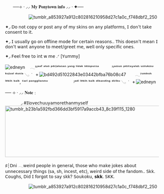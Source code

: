 ㅤㅤ──⟢ · ⸝⸝ 𝐌𝐲 𝐏𝐨𝐧𝐲𝐭𝐨𝐰𝐧 𝐢𝐧𝐟𝐨 ⸝⸝ · ✦──

ㅤㅤㅤㅤㅤㅤ![tumblr_a853927a912c802816210958d27c1a0c_f748dbf2_250](https://github.com/user-attachments/assets/12f58999-df15-4107-a09d-1aba53a7fa4d)

✦◞ 𝖣𝗈 𝗇𝗈𝗍 𝖼𝗈𝗉𝗒 𝗈𝗋 𝗉𝗈𝗌𝗍 𝖺𝗇𝗒 𝗈𝖿 𝗆𝗒 𝗌𝗄𝗂𝗇𝗌 𝗈𝗇 𝖺𝗇𝗒 𝗉𝗅𝖺𝗍𝖿𝗈𝗋𝗆𝗌, 𝖨 𝖽𝗈𝗇'𝗍 𝗍𝖺𝗄𝖾 𝖼𝗈𝗇𝗌𝖾𝗇𝗍 𝗍𝗈 𝗂𝗍. 

✦◞ 𝖨 𝗎𝗌𝗎𝖺𝗅𝗅𝗒 𝗀𝗈 𝗈𝗇 𝗈𝖿𝖿𝗅𝗂𝗇𝖾 𝗆𝗈𝖽𝖾 𝖿𝗈𝗋 𝖼𝖾𝗋𝗍𝖺𝗂𝗇 𝗋𝖾𝖺𝗌𝗈𝗇𝗌.. 𝖳𝗁𝗂𝗌 𝖽𝗈𝖾𝗌𝗇'𝗍 𝗆𝖾𝖺𝗇 𝖨 𝖽𝗈𝗇'𝗍 𝗐𝖺𝗇𝗍 𝖺𝗇𝗒𝗈𝗇𝖾 𝗍𝗈 𝗆𝖾𝖾𝗍/𝗀𝗋𝖾𝖾𝗍 𝗆𝖾, 𝗐𝖾𝗅𝗅 𝗈𝗇𝗅𝗒 𝗌𝗉𝖾𝖼𝗂𝖿𝗂𝖼 𝗈𝗇𝖾𝗌. 

✦◞ 𝖥𝖾𝖾𝗅 𝖿𝗋𝖾𝖾 𝗍𝗈 𝗂𝗇𝗍 𝗐 𝗆𝖾 .ᐟ [𝖸𝗎𝗆𝗆𝗒]

![edneyn](https://github.com/user-attachments/assets/4cc892f0-1b42-48dc-b07f-a1ac120be160)
ㅤ𓂃ᴹᵃᵃᶠ ᵃᵗᵃˢ ᵖᵉʳʲᵃˡᵃⁿᵃⁿ ʸᵃⁿᵍ ᵗⁱᵈᵃᵏ ˢᵉᵐᵖᵘʳⁿᵃ ㅤㅤㅤᴺᵃᵐᵘⁿ ᵖᵉʳᶜᵃʸᵃˡᵃʰ ᵘⁿᵗᵘᵏᵐᵘ ᵏᵘʲᵘᵃˡ ᵈᵘⁿⁱᵃ 𓂅 ݁ 　ᚐ
![bd492d51022843e03442bfba76b08c47](https://github.com/user-attachments/assets/f00ad536-0499-498d-84ab-1c952a802f7c)
ㅤㅤ𓂃ᵀᵘᵐᵇᵘʰ ˡᵉᵇⁱʰ ᵇᵃⁱᵏ, ᶜᵃʳⁱ ᵖᵃⁿᵍᵍⁱˡᵃⁿᵐᵘㅤㅤ ㅤㅤ
ㅤㅤᴶᵃᵈⁱ ˡᵉᵇⁱʰ ᵇᵃⁱᵏ ᵈⁱᵇᵃⁿᵈⁱⁿᵍ ᵈⁱʳⁱᵏᵘ 𓂅 ݁ 　ᚐ
![edneyn](https://github.com/user-attachments/assets/140cca93-fbc0-4149-afd7-c3d70a8b16e1)

── ⟢ · ⸝⸝ 𝐍𝐨𝐭𝐞﹕

ㅤㅤㅤㅤ◞ #𝖨𝗅𝗈𝗏𝖾𝖼𝗁𝗎𝗎𝗒𝖺𝗆𝗈𝗋𝖾𝗍𝗁𝖺𝗇𝗆𝗒𝗌𝖾𝗅𝖿 
<img width="1280" height="168" alt="tumblr_b23b1a592fbd366dd3bf5917a9accb43_8c39f115_1280" src="https://github.com/user-attachments/assets/895e3d0a-158a-41d9-a1e7-e8ac88af0e00" />


♯┆𝖣𝗇𝗂 𓂃𝗐𝖾𝗂𝗋𝖽 𝗉𝖾𝗈𝗉𝗅𝖾 𝗂𝗇 𝗀𝖾𝗇𝖾𝗋𝖺𝗅, 𝗍𝗁𝗈𝗌𝖾 𝗐𝗁𝗈 𝗆𝖺𝗄𝖾 𝗃𝗈𝗄𝖾𝗌 𝖺𝖻𝗈𝗎𝗍 𝗎𝗇𝗇𝖾𝖼𝖾𝗌𝗌𝖺𝗋𝗒 𝗍𝗁𝗂𝗇𝗀𝗌 (𝗌𝖺, 𝗌𝗁, 𝗂𝗇𝖼𝖾𝗌𝗍, 𝖾𝗍𝖼), 𝗐𝖾𝗂𝗋𝖽 𝗌𝗂𝖽𝖾 𝗈𝖿 𝗍𝗁𝖾 𝖿𝖺𝗇𝖽𝗈𝗆.. 𝖲𝗄𝗄. 𝖢𝗈𝗎𝗀𝗁𝗌, 𝖣𝗂𝖽 𝖨 𝖿𝗈𝗋𝗀𝗈𝗍 𝗍𝗈 𝗌𝖺𝗒 𝗌𝗄𝗄? 𝖲𝗈𝗎𝗄𝗈𝗄𝗎, 𝘀𝗸𝗸. 𝖲𝖪𝖪.

ㅤㅤㅤㅤㅤㅤ![tumblr_a853927a912c802816210958d27c1a0c_f748dbf2_250](https://github.com/user-attachments/assets/2531482b-67a1-492c-a4c2-06b64e465398)

